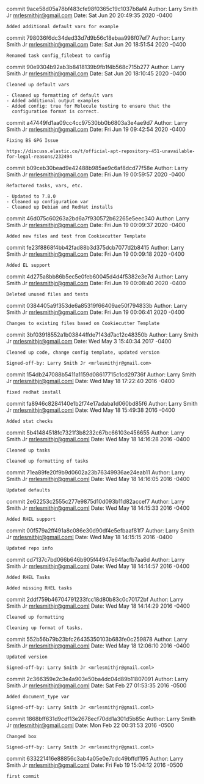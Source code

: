 commit 9ace58d05a78bf483cfe98f0365c19c1037b8af4
Author: Larry Smith Jr <mrlesmithjr@gmail.com>
Date:   Sat Jun 20 20:49:35 2020 -0400

    Added additional default vars for example

commit 798036f6dc34ded33d7d9b56c18ebaa998f07ef7
Author: Larry Smith Jr <mrlesmithjr@gmail.com>
Date:   Sat Jun 20 18:51:54 2020 -0400

    Renamed task config_filebeat to config

commit 90e9304b92ab3b8418139b9fb1f4b568c715b277
Author: Larry Smith Jr <mrlesmithjr@gmail.com>
Date:   Sat Jun 20 18:10:45 2020 -0400

    Cleaned up default vars
    
    - Cleaned up formatting of default vars
    - Added additional output examples
    - Added config: true for Molecule testing to ensure that the
      configuration format is correct.

commit a47449fd1aa09cc4cc97530bb0b6803a3e4ae9d7
Author: Larry Smith Jr <mrlesmithjr@gmail.com>
Date:   Fri Jun 19 09:42:54 2020 -0400

    Fixing BS GPG Issue
    
    https://discuss.elastic.co/t/official-apt-repository-451-unavailable-for-legal-reasons/232494

commit b09ceb30bead9e42488b985ae9c6af8dcd77f58e
Author: Larry Smith Jr <mrlesmithjr@gmail.com>
Date:   Fri Jun 19 00:59:57 2020 -0400

    Refactored tasks, vars, etc.
    
    - Updated to 7.8.0
    - Cleaned up configuration var
    - Cleaned up Debian and RedHat installs

commit 46d075c60263a2bd6a7f930572b62265e5eec340
Author: Larry Smith Jr <mrlesmithjr@gmail.com>
Date:   Fri Jun 19 00:09:37 2020 -0400

    Added new files and test from Cookiecutter Template

commit fe23f8868f4bb42fad88b3d375dcb7077d2b8415
Author: Larry Smith Jr <mrlesmithjr@gmail.com>
Date:   Fri Jun 19 00:09:18 2020 -0400

    Added EL support

commit 4d275a8bb86b5ec5e0feb60045d4d4f5382e3e7d
Author: Larry Smith Jr <mrlesmithjr@gmail.com>
Date:   Fri Jun 19 00:08:40 2020 -0400

    Deleted unused files and tests

commit 0384405a9f353de6a85319f66409ae50f794833b
Author: Larry Smith Jr <mrlesmithjr@gmail.com>
Date:   Fri Jun 19 00:06:41 2020 -0400

    Changes to existing files based on Cookiecutter Template

commit 3bf03918552a1b03844ffde7143d7ac12c48350b
Author: Larry Smith Jr <mrlesmithjr@gmail.com>
Date:   Wed May 3 15:40:34 2017 -0400

    Cleaned up code, change config template, updated version
    
    Signed-off-by: Larry Smith Jr <mrlesmithjr@gmail.com>

commit 154db247088b5411a1159d08617715c1cd29736f
Author: Larry Smith Jr <mrlesmithjr@gmail.coml>
Date:   Wed May 18 17:22:40 2016 -0400

    fixed redhat install

commit fa8946c8284140e1b2f74e17adaba1d060bd85f6
Author: Larry Smith Jr <mrlesmithjr@gmail.coml>
Date:   Wed May 18 15:49:38 2016 -0400

    Added stat checks

commit 5b41484518fc7321f3b8232c67bc66103e456655
Author: Larry Smith Jr <mrlesmithjr@gmail.coml>
Date:   Wed May 18 14:16:28 2016 -0400

    Cleaned up tasks
    
    Cleaned up formatting of tasks

commit 71ea89fe20f9b9d0602a23b76349936ae24eab11
Author: Larry Smith Jr <mrlesmithjr@gmail.coml>
Date:   Wed May 18 14:16:05 2016 -0400

    Updated defaults

commit 2e62253c2555c277e9875d10d093b11d82accef7
Author: Larry Smith Jr <mrlesmithjr@gmail.coml>
Date:   Wed May 18 14:15:33 2016 -0400

    Added RHEL support

commit 00f579a2ff491a8c086e30d90df4e5efbaaf81f7
Author: Larry Smith Jr <mrlesmithjr@gmail.coml>
Date:   Wed May 18 14:15:15 2016 -0400

    Updated repo info

commit cd7137c7bd066b646b905f44947e64facfb7aa6d
Author: Larry Smith Jr <mrlesmithjr@gmail.coml>
Date:   Wed May 18 14:14:57 2016 -0400

    Added RHEL Tasks
    
    Added missing RHEL tasks

commit 2ddf759b46704791233fcc18d80b83c0c70172bf
Author: Larry Smith Jr <mrlesmithjr@gmail.coml>
Date:   Wed May 18 14:14:29 2016 -0400

    Cleaned up formatting
    
    Cleaning up format of tasks.

commit 552b56b79b23bfc26435350103b683fe0c259878
Author: Larry Smith Jr <mrlesmithjr@gmail.coml>
Date:   Wed May 18 12:06:10 2016 -0400

    Updated version
    
    Signed-off-by: Larry Smith Jr <mrlesmithjr@gmail.coml>

commit 2c366359e2c3e4a903e50ba4dc04d89b11807091
Author: Larry Smith Jr <mrlesmithjr@gmail.coml>
Date:   Sat Feb 27 01:53:35 2016 -0500

    Added document_type var
    
    Signed-off-by: Larry Smith Jr <mrlesmithjr@gmail.coml>

commit 1868bff631d9cdf13e2678ecf70dd1a301d5b85c
Author: Larry Smith Jr <mrlesmithjr@gmail.coml>
Date:   Mon Feb 22 00:31:53 2016 -0500

    Changed box
    
    Signed-off-by: Larry Smith Jr <mrlesmithjr@gmail.coml>

commit 633221416e88856c3ab4a05e0e7cdc49bffdf195
Author: Larry Smith Jr <mrlesmithjr@gmail.coml>
Date:   Fri Feb 19 15:04:12 2016 -0500

    first commit
